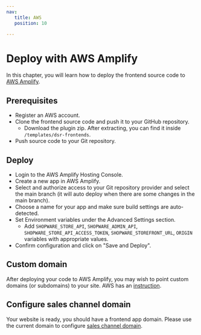 ```yaml
---
nav:
   title: AWS
   position: 10

---
```


# Deploy with AWS Amplify

In this chapter, you will learn how to deploy the frontend source code to [AWS Amplify](https://aws.amazon.com/amplify/).

## Prerequisites

* Register an AWS account.
* Clone the frontend source code and push it to your GitHub repository.
  * Download the plugin zip. After extracting, you can find it inside `/templates/dsr-frontends`.
* Push source code to your Git repository.

## Deploy

* Login to the AWS Amplify Hosting Console.
* Create a new app in AWS Amplify.
* Select and authorize access to your Git repository provider and select the main branch (it will auto deploy when there are some changes in the main branch).
* Choose a name for your app and make sure build settings are auto-detected.
* Set Environment variables under the Advanced Settings section.
  * Add `SHOPWARE_STORE_API`, `SHOPWARE_ADMIN_API`, `SHOPWARE_STORE_API_ACCESS_TOKEN`, `SHOPWARE_STOREFRONT_URL`, `ORIGIN` variables with appropriate values.
* Confirm configuration and click on "Save and Deploy".

## Custom domain

After deploying your code to AWS Amplify, you may wish to point custom domains (or subdomains) to your site. AWS has an [instruction](https://docs.aws.amazon.com/amplify/latest/userguide/custom-domains.html).

## Configure sales channel domain

Your website is ready, you should have a frontend app domain. Please use the current domain to configure [sales channel domain](../../configuration/domain-config.md).
